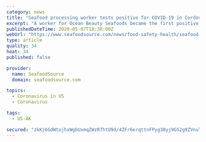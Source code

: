 ```yaml
---
category: news
title: "Seafood processing worker tests positive for COVID-19 in Cordova, Alaska"
excerpt: "A worker for Ocean Beauty Seafoods became the first positive case of COVID-19 in Cordova, Alaska, the home port of the famous Copper River salmon fishery. Ocean Beauty’s president Mark Palmer told KLAM radio on Wednesday,"
publishedDateTime: 2020-05-07T18:38:00Z
webUrl: "https://www.seafoodsource.com/news/food-safety-health/seafood-processing-worker-tests-positive-for-covid-19-in-cordova-alaska"
type: article
quality: 34
heat: 34
published: false

provider:
  name: SeafoodSource
  domain: seafoodsource.com

topics:
  - Coronavirus in US
  - Coronavirus

tags:
  - US-AK

secured: "zkKj6GdWtojhxWgbUxmqZWzR7htU9d/4ZFr6erqttnFPyg38yj9GS2g9ZVnuTcTlfoCTOzf0bG8H2rOhO3nQgUHiglzh/SDF+eFY7A1q9x5Tw7G+Wa2AmnVk4qVshuI/Hbpt8l2aRdCnv+5+0i7R+AgBk1PqHLPuNid3rkW8QpXd6GFpWzi9NtJ4t+DH0eieuWT2NfTRvXiQ5k/Ghtf0BYAf8iXLT0zG5RSSgrk5WiBOv30UqoUGRVDJ0H+djw6Wgs1i5PSXkq0fzZkwoWjhYa7a4m/JHLR8lSimwB1G0fokwecZbVS0g2zk9C+Gx5fY;LUFTWJc1X2MIw5mmydpu7A=="
---
```


